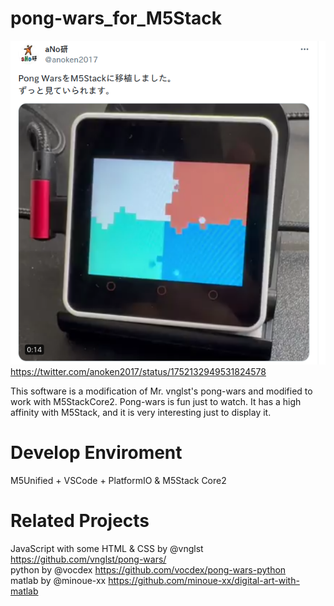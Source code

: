 # pong-wars_for_M5Stack
![X_movie](https://github.com/anoken/pong-wars-forM5Stack/blob/main/doc/anoken_x.png)<br>
https://twitter.com/anoken2017/status/1752132949531824578<br>

This software is a modification of Mr. vnglst's pong-wars and modified to work with M5StackCore2.
Pong-wars is fun just to watch. It has a high affinity with M5Stack, and it is very interesting just to display it.<br>

# Develop Enviroment
M5Unified + VSCode + PlatformIO & M5Stack Core2<br>

# Related Projects
JavaScript with some HTML & CSS by @vnglst
https://github.com/vnglst/pong-wars/<br>
python by @vocdex
https://github.com/vocdex/pong-wars-python<br>
matlab by @minoue-xx
https://github.com/minoue-xx/digital-art-with-matlab<br>

